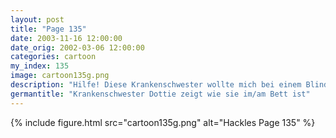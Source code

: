 ```yaml
---
layout: post
title: "Page 135"
date: 2003-11-16 12:00:00
date_orig: 2002-03-06 12:00:00
categories: cartoon
my_index: 135
image: cartoon135g.png
description: "Hilfe! Diese Krankenschwester wollte mich bei einem Blind Date fressen Marcus, stop Hey, ist das dein Magen der da knurrt Marcus, hör bitte auf dir Sorgen zu machen Ich würde niemals einen Patienten verletzen! Wenn ich im Dienst bin, verhalte ich mich 100% professionell Gut dass ich in 30 Minuten Feierabend habe Marcus"
germantitle: "Krankenschwester Dottie zeigt wie sie im/am Bett ist"
---
```


{% include figure.html src="cartoon135g.png" alt="Hackles Page 135"  %}
